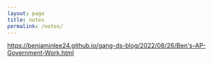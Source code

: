 ```yaml
---
layout: page
title: notes
permalink: /notes/
---
```

https://benjaminlee24.github.io/gang-ds-blog/2022/08/26/Ben's-AP-Government-Work.html
